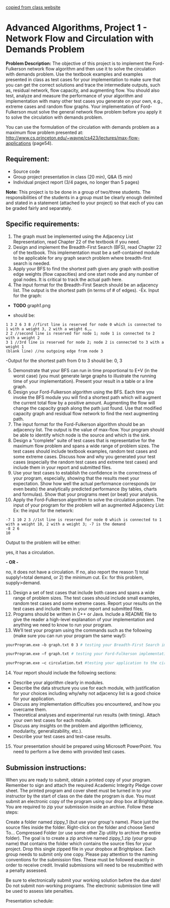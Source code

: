 [copied from class website](http://www.cs.uakron.edu/~duan/class/635/projects/project1/project1.htm)

# Advanced Algorithms, Project 1 - Network Flow and Circulation with Demands Problem #

 

**Problem Description:** The objective of this project is to implement the Ford-Fulkerson network flow algorithm and then use it to solve the circulation with demands problem. Use the textbook examples and examples presented in class as test cases for your implementation to make sure that you can get the correct solutions and trace the intermediate outputs, such as, residual network, flow capacity, and augmenting flow. You should also test, analyze and measure the performance of your algorithm and implementation with many other test cases you generate on your own, e.g., extreme cases and random flow graphs. Your implementation of Ford-Fulkerson must solve the general network flow problem before you apply it to solve the circulation with demands problem.

 

You can use the formulation of the circulation with demands problem as a maximum flow problem presented at: http://www.cs.princeton.edu/~wayne/cs423/lectures/max-flow-applications (page54).
 

## Requirement: ##

- Source code 
- Group project presentation in class (20 min), Q&A (5 min)
- Individual project report (3/4 pages, no longer than 5 pages) 

**Note:**
This project is to be done in a group of two/three students. The responsibilities of the students in a group must be clearly enough delimited and stated in a statement (attached to your project) so that each of you can be graded fairly and separately.

 

## Specific requirements: ##

1. The graph must be implemented using the Adjacency List Representation, read Chapter 22 of the textbook if you need.
2. Design and implement the Breadth-First Search (BFS), read Chapter 22 of the textbook. This implementation must be a self-contained module to be applicable for any graph search problem where breadth-first search is needed.
3. Apply your BFS to find the shortest path given any graph with positive edge weights (flow capacities) and one start node and any number of goal nodes. It is critical to track the actual path here.
4. The input format for the Breadth-First Search should be an adjacency list. The output is the shortest path (in terms of # of edges). 
 -Ex. Input for the graph:

 - **TODO** graph1.png
 
 - should be:
```
1 3 2 6 3 8 //first line is reserved for node 0 which is connected to 1 with a weight 3, 2 with a weight 6,…
2 2 //second line is reserved for node 1; node 1 is connected to 2 with a weight 2
3 1 //3rd line is reserved for node 2; node 2 is connected to 3 with a weight 1
(blank line) //no outgoing edge from node 3
```
 -Output for the shortest path from 0 to 3 should be: 0, 3

5. Demonstrate that your BFS can run in time proportional to E+V (in the worst case) (you must generate large graphs to illustrate the running time of your implementation). Present your result in a table or a line graph.
6. Design your Ford-Fulkerson algorithm using the BFS. Each time you invoke the BFS module you will find a shortest path which will augment the current total flow by a positive amount. Augmenting the flow will change the capacity graph along the path just found. Use that modified capacity graph and residual flow network to find the next augmenting path.
7. The input format for the Ford-Fulkerson algorithm should be an adjacency list. The output is the value of max-flow. Your program should be able to identify which node is the source and which is the sink.
8. Design a “complete” suite of test cases that is representative for the maximum flow problem and spans a wide range of problem sizes. The test cases should include textbook examples, random test cases and some extreme cases. Discuss how and why you generated your test cases (especially the random test cases and extreme test cases) and include them in your report and submitted files.
9. Use your test cases to establish the confidence in the correctness of your program, especially, showing that the results meet your expectation. Show how well the actual performance corresponds (or even beats) the analytically predicted performance (by tables, charts and formulas). Show that your programs meet (or beat) your analysis.
10. Apply the Ford-Fulkerson algorithm to solve the circulation problem. The input of your program for the problem will an augmented Adjacency List: Ex: the input for the network:

```
-7 1 10 2 3 //1st line is reserved for node 0 which is connected to 1 with a weight 10, 2 with a weight 3; -7 is the demand
-8 2 6
10
```

Output to the problem will be either:

yes, it has a circulation. 

**- OR -** 

no, it does not have a circulation. If no, also report the reason 1) total supply!=total demand, or 2) the minimum cut. Ex: for this problem, supply>demand.

11. Design a set of test cases that include both cases and spans a wide range of problem sizes. The test cases should include small examples, random test cases and some extreme cases. Report your results on the test cases and include them in your report and submitted files.
12. Programs should be written in C++ or Java. Include a README file to give the reader a high-level explanation of your implementation and anything we need to know to run your program.
13. We’ll test your program using the commands such as the following (make sure you can run your program the same way!):
```bash
yourProgram.exe –b graph.txt 0 3 # testing your Breadth-First Search implementation; 0=source, 3=target.

yourProgram.exe –f graph.txt # testing your Ford-Fulkerson implementation

yourProgram.exe –c circulation.txt #testing your application to the circulation problem
```

14. Your report should include the following sections:
  * Describe your algorithm clearly in modules.
  * Describe the data structure you use for each module, with justification for your choices including why/why not adjacency list is a good choice for your application.
  * Discuss any implementation difficulties you encountered, and how you overcame them.
  * Theoretical analyses and experimental run results (with timing). Attach your own test cases for each module.
  * Discuss any insights on the problem and algorithm (efficiency, modularity, generalizability, etc.).
  * Describe your test cases and test-case results.
15. Your presentation should be prepared using Microsoft PowerPoint. You need to perform a live demo with provided test cases.

 

## Submission instructions: ##
When you are ready to submit, obtain a printed copy of your program. Remember to sign and attach the required Academic Integrity Pledge cover sheet. The printed program and cover sheet must be turned in to your instructor by the start of class on the date the program is due. You must submit an electronic copy of the program using our drop box at Brightplace. You are required to zip your submission inside an archive. Follow these steps:

Create a folder named zippy_1 (but use your group's name). 
Place just the source files inside the folder.
Right-click on the folder and choose Send To... Compressed Folder (or use some other Zip utility to archive the entire folder). The goal is to create a zip archive named zippy_1.zip (your group name) that contains the folder which contains the source files for your project. 
Drop this single zipped file in your dropbox at Brightplace. Each group needs to submit only one copy. 
Please pay attention to the naming conventions for the submission files. These must be followed exactly in order to receive credit. Invalid submissions will need to be resubmitted with a penalty assessed.

Be sure to electronically submit your working solution before the due date! Do not submit non-working programs. The electronic submission time will be used to assess late penalties.

Presentation schedule:
